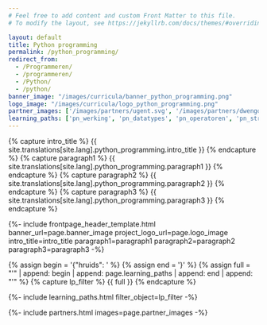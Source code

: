 ```yaml
---
# Feel free to add content and custom Front Matter to this file.
# To modify the layout, see https://jekyllrb.com/docs/themes/#overriding-theme-defaults

layout: default
title: Python programming
permalink: /python_programming/
redirect_from: 
  - /Programmeren/
  - /programmeren/
  - /Python/
  - /python/
banner_image: "/images/curricula/banner_python_programming.png"
logo_image: "/images/curricula/logo_python_programming.png"
partner_images: ['/images/partners/ugent.svg', '/images/partners/dwengo.png']
learning_paths: ['pn_werking', 'pn_datatypes', 'pn_operatoren', 'pn_structuren', 'pn_functies', 'stem_insectbooks']
---
```


{% capture intro_title %} {{ site.translations[site.lang].python_programming.intro_title }} {% endcapture %}
{% capture paragraph1 %} {{ site.translations[site.lang].python_programming.paragraph1 }} {% endcapture %}
{% capture paragraph2 %} {{ site.translations[site.lang].python_programming.paragraph2 }} {% endcapture %}
{% capture paragraph3 %} {{ site.translations[site.lang].python_programming.paragraph3 }} {% endcapture %}


{%- include frontpage_header_template.html banner_url=page.banner_image project_logo_url=page.logo_image
intro_title=intro_title
paragraph1=paragraph1
paragraph2=paragraph2
paragraph3=paragraph3
-%}


{% assign begin = '{"hruids": ' %}
{% assign end = '}' %}
{% assign full = "'" | append: begin | append: page.learning_paths | append: end | append: "'" %}
{% capture lp_filter %} {{ full }} {% endcapture %}

{%- include learning_paths.html filter_object=lp_filter -%}

{%- include partners.html images=page.partner_images -%}